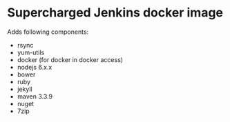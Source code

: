 # Supercharged Jenkins docker image

Adds following components:

  * rsync
  * yum-utils
  * docker (for docker in docker access)
  * nodejs 6.x.x
  * bower
  * ruby
  * jekyll
  * maven 3.3.9
  * nuget
  * 7zip

